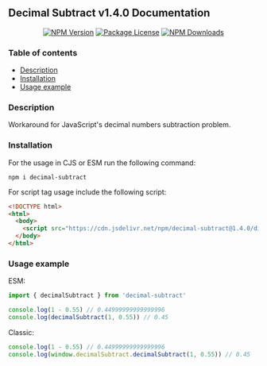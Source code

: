 ## Decimal Subtract v1.4.0 Documentation

<p align="center">
  <a href="https://www.npmjs.com/package/decimal-subtract" target="_blank"><img src="https://img.shields.io/npm/v/decimal-subtract.svg" alt="NPM Version" /></a>
  <a href="https://www.npmjs.com/package/decimal-subtract" target="_blank"><img src="https://img.shields.io/npm/l/decimal-subtract.svg" alt="Package License" /></a>
  <a href="https://www.npmjs.com/package/decimal-subtract" target="_blank"><img src="https://img.shields.io/npm/dm/decimal-subtract.svg" alt="NPM Downloads" /></a>
</p>

### Table of contents

- [Description](#Description)
- [Installation](#Installation)
- [Usage example](#Usage-example)

### Description

Workaround for JavaScript's decimal numbers subtraction problem.

### Installation

For the usage in CJS or ESM run the following command:

```console
npm i decimal-subtract
```

For script tag usage include the following script:

```html
<!DOCTYPE html>
<html>
  <body>
    <script src="https://cdn.jsdelivr.net/npm/decimal-subtract@1.4.0/dist/decimal-subtract.min.js"></script>
  </body>
</html>
```

### Usage example

ESM:

```ts
import { decimalSubtract } from 'decimal-subtract'

console.log(1 - 0.55) // 0.44999999999999996
console.log(decimalSubtract(1, 0.55)) // 0.45
```

Classic:

```ts
console.log(1 - 0.55) // 0.44999999999999996
console.log(window.decimalSubtract.decimalSubtract(1, 0.55)) // 0.45
```
